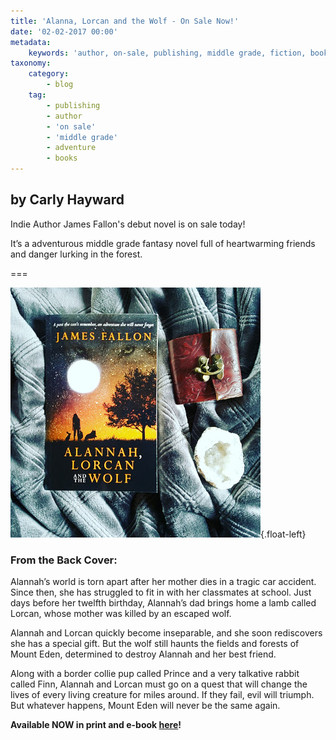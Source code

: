 ```yaml
---
title: 'Alanna, Lorcan and the Wolf - On Sale Now!'
date: '02-02-2017 00:00'
metadata:
    keywords: 'author, on-sale, publishing, middle grade, fiction, books, adventure books'
taxonomy:
    category:
        - blog
    tag:
        - publishing
        - author
        - 'on sale'
        - 'middle grade'
        - adventure
        - books
---
```


## by Carly Hayward

Indie Author James Fallon's debut novel is on sale today!

It’s a adventurous middle grade fantasy novel full of heartwarming friends and danger lurking in the forest.

===

![](Book_Light_Editorial_AlannahLorcanWolf.jpg?cropResize=450,450){.float-left}

### From the Back Cover:

Alannah’s world is torn apart after her mother dies in a tragic car accident. Since then, she has struggled to fit in with her classmates at school. Just days before her twelfth birthday, Alannah’s dad brings home a lamb called Lorcan, whose mother was killed by an escaped wolf.

Alannah and Lorcan quickly become inseparable, and she soon rediscovers she has a special gift. But the wolf still haunts the fields and forests of Mount Eden, determined to destroy Alannah and her best friend.

Along with a border collie pup called Prince and a very talkative rabbit called Finn, Alannah and Lorcan must go on a quest that will change the lives of every living creature for miles around. If they fail, evil will triumph. But whatever happens, Mount Eden will never be the same again.

**Available NOW in print and e-book [here](https://www.amazon.com/Alannah-Lorcan-Wolf-James-Fallon/dp/1911013718/ref=sr_1_1?s=books&ie=UTF8&qid=1486052431&sr=1-1&keywords=alannah+lorcan+and+the+wolf?target=_blank)!**
